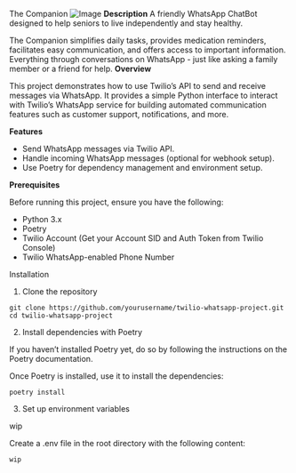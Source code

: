 The Companion
![Image](https://github.com/user-attachments/assets/6502b02f-a571-4fae-8e5a-891aea9a76ac)
**Description**
A friendly WhatsApp ChatBot designed to help seniors to live independently and stay healthy. 

The Companion simplifies daily tasks, provides medication reminders, facilitates easy communication, and offers access to important information. Everything through conversations on WhatsApp - just like asking a family member or a friend for help.
**Overview**

This project demonstrates how to use Twilio’s API to send and receive messages via WhatsApp. It provides a simple Python interface to interact with Twilio’s WhatsApp service for building automated communication features such as customer support, notifications, and more.

**Features**
- Send WhatsApp messages via Twilio API.
- Handle incoming WhatsApp messages (optional for webhook setup).
- Use Poetry for dependency management and environment setup.

**Prerequisites**

Before running this project, ensure you have the following:
- Python 3.x
- Poetry
- Twilio Account (Get your Account SID and Auth Token from Twilio Console)
- Twilio WhatsApp-enabled Phone Number

Installation

1. Clone the repository
```aiignore
git clone https://github.com/yourusername/twilio-whatsapp-project.git
cd twilio-whatsapp-project
```
2. Install dependencies with Poetry

If you haven’t installed Poetry yet, do so by following the instructions on the Poetry documentation.

Once Poetry is installed, use it to install the dependencies:
```aiignore
poetry install
```
3. Set up environment variables

wip

Create a .env file in the root directory with the following content:

```aiignore
wip
```
